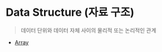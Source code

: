 # Data Structure (자료 구조)
> 데이터 단위와 데이터 자체 사이의 물리적 또는 논리적인 관계

- [Array](https://github.com/yuueuni/helloworld/tree/main/Java/DataStructure/array.md)
